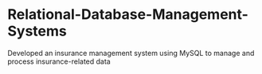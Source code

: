 # Relational-Database-Management-Systems
 Developed an insurance management system using MySQL to manage and process insurance-related data
